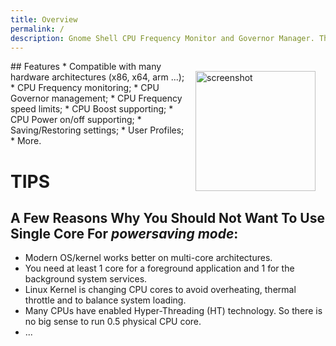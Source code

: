 ```yaml
---
title: Overview
permalink: /
description: Gnome Shell CPU Frequency Monitor and Governor Manager. This is a lightweight CPU scaling monitor and powerful CPU management tool. The extension is using standard cpufreq kernel modules to collect information and manage governors. It needs root permission to able changing governors.
---
```


<img alt="screenshot" src="/assets/images/screenshot.png" align="right" height="192" style="margin:16px">
## Features
* Compatible with many hardware architectures (x86, x64, arm ...);
* CPU Frequency monitoring;
* CPU Governor management;
* CPU Frequency speed limits;
* CPU Boost supporting;
* CPU Power on/off supporting;
* Saving/Restoring settings;
* User Profiles;
* More.

# TIPS
## A Few Reasons Why You Should Not Want To Use Single Core For _powersaving mode_:
* Modern OS/kernel works better on multi-core architectures.
* You need at least 1 core for a foreground application and 1 for the background system services.
* Linux Kernel is changing CPU cores to avoid overheating, thermal throttle and to balance system loading.
* Many CPUs have enabled Hyper-Threading (HT) technology. So there is no big sense to run 0.5 physical CPU core.
* ...
